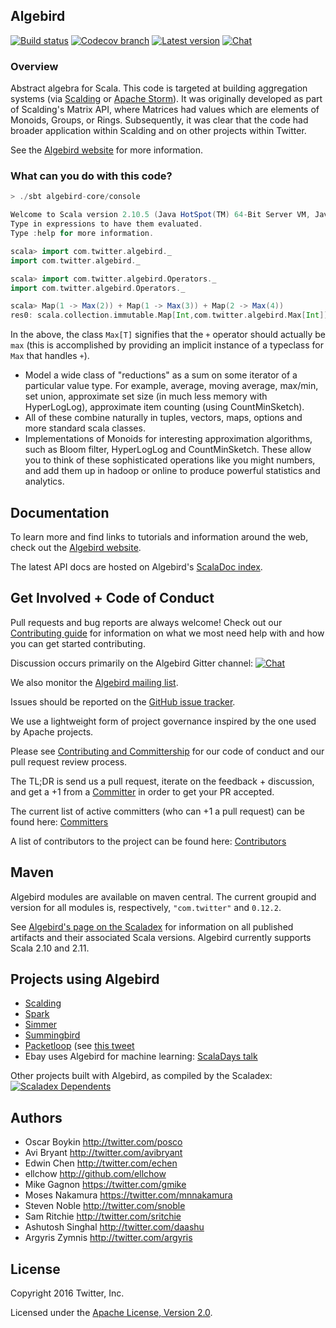 ## Algebird

[![Build status](https://img.shields.io/travis/twitter/algebird/develop.svg)](http://travis-ci.org/twitter/algebird)
[![Codecov branch](https://img.shields.io/codecov/c/github/twitter/algebird/develop.svg?maxAge=3600)](https://codecov.io/github/twitter/algebird)
[![Latest version](https://index.scala-lang.org/twitter/algebird/algebird-core/latest.svg?color=orange)](https://index.scala-lang.org/twitter/algebird/algebird-core)
[![Chat](https://badges.gitter.im/twitter/algebird.svg)](https://gitter.im/twitter/algebird?utm_source=badge&utm_medium=badge&utm_campaign=pr-badge&utm_content=badge)

### Overview

Abstract algebra for Scala. This code is targeted at building aggregation systems (via [Scalding](https://github.com/twitter/scalding) or [Apache Storm](http://storm.apache.org/)). It was originally developed as part of Scalding's Matrix API, where Matrices had values which are elements of Monoids, Groups, or Rings. Subsequently, it was clear that the code had broader application within Scalding and on other projects within Twitter.

See the [Algebird website](https://twitter.github.io/algebird) for more information.

### What can you do with this code?

```scala
> ./sbt algebird-core/console

Welcome to Scala version 2.10.5 (Java HotSpot(TM) 64-Bit Server VM, Java 1.7.0_40).
Type in expressions to have them evaluated.
Type :help for more information.

scala> import com.twitter.algebird._
import com.twitter.algebird._

scala> import com.twitter.algebird.Operators._
import com.twitter.algebird.Operators._

scala> Map(1 -> Max(2)) + Map(1 -> Max(3)) + Map(2 -> Max(4))
res0: scala.collection.immutable.Map[Int,com.twitter.algebird.Max[Int]] = Map(2 -> Max(4), 1 -> Max(3))
```

In the above, the class `Max[T]` signifies that the `+` operator should actually be `max` (this is accomplished by providing an implicit instance of a typeclass for `Max` that handles `+`).

- Model a wide class of "reductions" as a sum on some iterator of a particular value type. For example, average, moving average, max/min, set union, approximate set size (in much less memory with HyperLogLog), approximate item counting (using CountMinSketch).
- All of these combine naturally in tuples, vectors, maps, options and more standard scala classes.
- Implementations of Monoids for interesting approximation algorithms, such as Bloom filter, HyperLogLog and CountMinSketch. These allow you to think of these sophisticated operations like you might numbers, and add them up in hadoop or online to produce powerful statistics and analytics.

## Documentation

To learn more and find links to tutorials and information around the web, check out the [Algebird website](https://twitter.github.io/algebird).

The latest API docs are hosted on Algebird's [ScalaDoc index](https://twitter.github.io/algebird/api/).

## Get Involved + Code of Conduct

Pull requests and bug reports are always welcome! Check out our [Contributing guide](https://twitter.github.io/algebird/contributing.html) for information on what we most need help with and how you can get started contributing.

Discussion occurs primarily on the Algebird Gitter channel: [![Chat](https://badges.gitter.im/twitter/algebird.svg)](https://gitter.im/twitter/algebird?utm_source=badge&utm_medium=badge&utm_campaign=pr-badge&utm_content=badge)

We also monitor the [Algebird mailing list](https://groups.google.com/forum/#!forum/algebird).

Issues should be reported on the [GitHub issue tracker](https://github.com/twitter/algebird/issues).

We use a lightweight form of project governance inspired by the one used by Apache projects.

Please see [Contributing and Committership](https://github.com/twitter/analytics-infra-governance#contributing-and-committership) for our code of conduct and our pull request review process.

The TL;DR is send us a pull request, iterate on the feedback + discussion, and get a +1 from a [Committer](COMMITTERS.md) in order to get your PR accepted.

The current list of active committers (who can +1 a pull request) can be found here: [Committers](COMMITTERS.md)

A list of contributors to the project can be found here: [Contributors](https://github.com/twitter/algebird/graphs/contributors)

## Maven

Algebird modules are available on maven central. The current groupid and version for all modules is, respectively, `"com.twitter"` and  `0.12.2`.

See [Algebird's page on the Scaladex](https://index.scala-lang.org/twitter/algebird) for information on all published artifacts and their associated Scala versions. Algebird currently supports Scala 2.10 and 2.11.

## Projects using Algebird

- [Scalding](http://github.com/twitter/scalding)
- [Spark](https://github.com/mesos/spark/pull/480)
- [Simmer](https://github.com/avibryant/simmer)
- [Summingbird](https://github.com/twitter/summingbird)
- [Packetloop](https://www.packetloop.com) (see [this tweet](https://twitter.com/cloudjunky/status/355073917720858626)
- Ebay uses Algebird for machine learning: [ScalaDays talk](http://www.slideshare.net/VitalyGordon/scalable-and-flexible-machine-learning-with-scala-linkedin)

Other projects built with Algebird, as compiled by the Scaladex: [![Scaladex Dependents](https://index.scala-lang.org/count.svg?q=dependencies:twitter/algebird*&subject=scaladex:&color=blue&style=flat-square)](https://index.scala-lang.org/search?q=dependencies:twitter/algebird-core)

## Authors

* Oscar Boykin <http://twitter.com/posco>
* Avi Bryant <http://twitter.com/avibryant>
* Edwin Chen <http://twitter.com/echen>
* ellchow <http://github.com/ellchow>
* Mike Gagnon <https://twitter.com/gmike>
* Moses Nakamura <https://twitter.com/mnnakamura>
* Steven Noble <http://twitter.com/snoble>
* Sam Ritchie <http://twitter.com/sritchie>
* Ashutosh Singhal <http://twitter.com/daashu>
* Argyris Zymnis <http://twitter.com/argyris>

## License

Copyright 2016 Twitter, Inc.

Licensed under the [Apache License, Version 2.0](http://www.apache.org/licenses/LICENSE-2.0).
